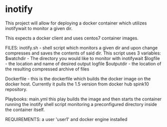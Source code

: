 # inotify

This project will allow for deploying a docker container which utilizes inotifywait to monitor a given dir. 

This expects a docker client and uses centos7 container images.


FILES:
inotify.sh - shell script which monitors a given dir and upon change compresses and saves the contents of said dir. 
This script uses 3 variables:
$watchdir - The directory you would like to monitor with inotifywait
$logfile - the location and name of desired output logfile
$outputdir - the location of the resulting compressed archive of files

Dockerfile - this is the dockerfile which builds the docker image on the docker host. Currently it pulls the 1.5 version from docker hub spink10 repository. 




Playbooks:
main.yml 
this play builds the image and then starts the container running the inotify shell script monitoring a preconfigured directory inside the container itself.

REQUIREMENTS:
a user 'user1' and
docker engine installed
